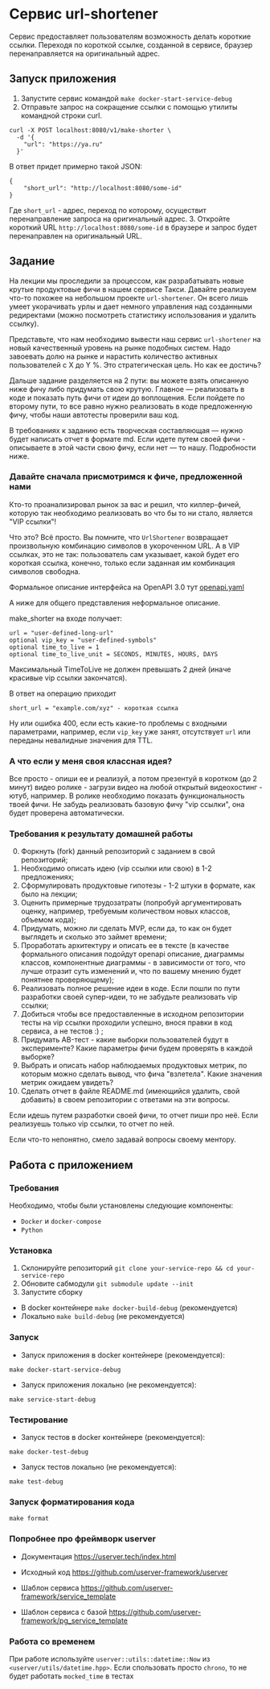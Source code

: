 # Сервис url-shortener

Сервис предоставляет пользователям возможность делать короткие ссылки. Переходя по короткой ссылке, созданной в сервисе, браузер перенаправляется на оригинальный адрес.

## Запуск приложения
1. Запустите сервис командой `make docker-start-service-debug`
2. Отправьте запрос на сокращение ссылки с помощью утилиты командной строки curl.
```
curl -X POST localhost:8080/v1/make-shorter \
  -d '{
    "url": "https://ya.ru"
  }'
```
В ответ придет примерно такой JSON:
```
{
	"short_url": "http://localhost:8080/some-id"
}
```
Где `short_url` - адрес, переход по которому, осуществит перенаправление запроса на оригинальный адрес.
3. Откройте короткий URL `http://localhost:8080/some-id` в браузере и запрос будет перенаправлен на оригинальный URL.

## Задание

На лекции мы проследили за процессом, как разрабатывать новые крутые продуктовые фичи в нашем сервисе Такси. Давайте реализуем что-то похожее на небольшом проекте `url-shortener`. Он всего лишь умеет укорачивать урлы и дает немного управления над созданными редиректами (можно посмотреть статистику использования и удалить ссылку).

Представьте, что нам необходимо вывести наш сервис `url-shortener` на новый качественный уровень на рынке подобных систем. Надо завоевать долю на рынке и нарастить количество активных пользователей с X до Y %. Это стратегическая цель. Но как ее достичь?

Дальше задание разделяется на 2 пути: вы можете взять описанную ниже фичу либо придумать свою крутую. Главное — реализовать в коде и показать путь фичи от идеи до воплощения. Если пойдете по второму пути, то все равно нужно реализовать в коде предложенную фичу, чтобы наши автотесты проверили ваш код.

В требованиях к заданию есть творческая составляющая — нужно будет написать отчет в формате md. Если идете путем своей фичи - описываете в этой части свою фичу, если нет — то нашу. Подробности ниже.

### Давайте сначала присмотримся к фиче, предложенной нами

Кто-то проанализировал рынок за вас и решил, что киллер-фичей, которую так необходимо реализовать во что бы то ни стало, является "VIP ссылки"!

Что это? Всё просто. Вы помните, что `UrlShortener` возвращает произвольную комбинацию символов в укороченном URL. А в VIP ссылках, это не так: пользователь сам указывает, какой будет его короткая ссылка, конечно, только если заданная им комбинация символов свободна.

Формальное описание интерфейса на OpenAPI 3.0 тут [openapi.yaml](openapi.yaml)

А ниже для общего представления неформальное описание.

make_shorter на входе получает:
```
url = "user-defined-long-url"
optional vip_key = "user-defined-symbols"
optional time_to_live = 1
optional time_to_live_unit = SECONDS, MINUTES, HOURS, DAYS
```

Максимальный TimeToLive не должен превышать 2 дней (иначе красивые vip ссылки закончатся).

В ответ на операцию приходит
```
short_url = "example.com/xyz" - короткая ссылка
```

Ну или ошибка 400, если есть какие-то проблемы с входными параметрами, например, если `vip_key` уже занят, отсутствует `url` или переданы невалидные значения для TTL.

### А что если у меня своя классная идея?
Все просто - опиши ее и реализуй, а потом презентуй в коротком (до 2 минут) видео ролике - загрузи видео на любой открытый видеохостинг - ютуб, например. В ролике необходимо показать функциональность твоей фичи. Не забудь реализовать базовую фичу "vip ссылки", она будет проверена автоматически.

### Требования к результату домашней работы

0. Форкнуть (fork) данный репозиторий с заданием в свой репозиторий;
1. Необходимо описать идею (vip ссылки или свою) в 1-2 предложениях;
2. Сформулировать продуктовые гипотезы - 1-2 штуки в формате, как было на лекции;
3. Оценить примерные трудозатраты (попробуй аргументировать оценку, например, требуемым количеством новых классов, объемом кода);
4. Придумать, можно ли сделать MVP, если да, то как он будет выглядеть и сколько это займет времени;
5. Проработать архитектуру и описать ее в тексте (в качестве формального описания подойдут openapi описание, диаграммы классов, компонентные диаграммы - в зависимости от того, что лучше отразит суть изменений и, что по вашему мнению будет понятнее проверяющему);
6. Реализовать полное решение идеи в коде. Если пошли по пути разработки своей супер-идеи, то не забудьте реализовать vip ссылки;
7. Добиться чтобы все предоставленные в исходном репозитории тесты на vip ссылки проходили успешно, внося правки в код сервиса, а не тестов :) ;
8. Придумать AB-тест - какие выборки пользователей будут в эксперименте? Какие параметры фичи будем проверять в каждой выборке?
9. Выбрать и описать набор наблюдаемых продуктовых метрик, по которым можно сделать вывод, что фича "взлетела". Какие значения метрик ожидаем увидеть?
10. Сделать отчет в файле README.md (имеющийся удалить, свой добавить) в своем репозитории с ответами на эти вопросы.

Если идешь путем разработки своей фичи, то отчет пиши про неё. Если реализуешь только vip ссылки, то отчет по ней.

Если что-то непонятно, смело задавай вопросы своему ментору.

## Работа с приложением

### Требования

Необходимо, чтобы были установлены следующие компоненты:

- `Docker` и `docker-compose`
- `Python`

### Установка

1. Склонируйте репозиторий `git clone your-service-repo && cd your-service-repo`
2. Обновите сабмодули `git submodule update --init`
3. Запустите сборку
- В docker контейнере `make docker-build-debug` (рекомендуется)
- Локально `make build-debug` (не рекомендуется)

### Запуск

- Запуск приложения в docker контейнере (рекомендуется):
```commandline
make docker-start-service-debug
```

- Запуск приложения локально (не рекомендуется):
```commandline
make service-start-debug
```

### Тестирование

- Запуск тестов в docker контейнере (рекомендуется):
```commandline
make docker-test-debug
```

- Запуск тестов локально (не рекомендуется):
```commandline
make test-debug
```

### Запуск форматирования кода
```commandline
make format
```

### Попробнее про фреймворк userver

- Документация
https://userver.tech/index.html

- Исходный код
https://github.com/userver-framework/userver

- Шаблон сервиса
https://github.com/userver-framework/service_template

- Шаблон сервиса с базой
https://github.com/userver-framework/pg_service_template

### Работа со временем

При работе используйте `userver::utils::datetime::Now` из `<userver/utils/datetime.hpp>`. Если спользовать просто `chrono`, то не будет работать `mocked_time` в тестах
